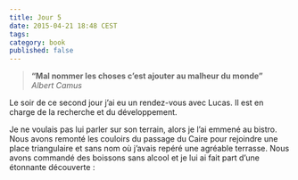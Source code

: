 ```yaml
---
title: Jour 5
date: 2015-04-21 18:48 CEST
tags:
category: book
published: false
---
```


> **“Mal nommer les choses c’est ajouter au malheur du monde”** <br> *Albert Camus*

Le soir de ce second jour j’ai eu un rendez-vous avec Lucas. Il est en charge de la recherche et du développement.

Je ne voulais pas lui parler sur son terrain, alors je l’ai emmené au bistro. Nous avons remonté les couloirs du passage du Caire pour rejoindre une place triangulaire et sans nom où j’avais repéré une agréable terrasse. Nous avons commandé des boissons sans alcool et je lui ai fait part d’une étonnante découverte :